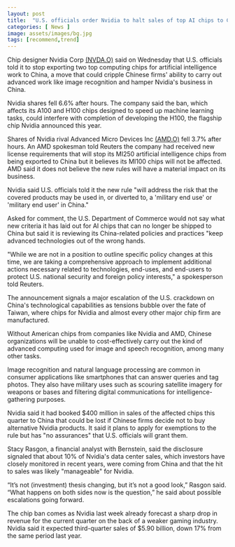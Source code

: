 ```yaml
---
layout: post
title:  "U.S. officials order Nvidia to halt sales of top AI chips to China"
categories: [ News ]
image: assets/images/bg.jpg
tags: [recommend,trend]
---
```

Chip designer Nvidia Corp  [(NVDA.O)](https://www.reuters.com/companies/NVDA.O)  said on Wednesday that U.S. officials told it to stop exporting two top computing chips for artificial intelligence work to China, a move that could cripple Chinese firms' ability to carry out advanced work like image recognition and hamper Nvidia's business in China.

Nvidia shares fell 6.6% after hours. The company said the ban, which affects its A100 and H100 chips designed to speed up machine learning tasks, could interfere with completion of developing the H100, the flagship chip Nvidia announced this year.

Shares of Nvidia rival Advanced Micro Devices Inc  [(AMD.O)](https://www.reuters.com/companies/AMD.O)  fell 3.7% after hours. An AMD spokesman told Reuters the company had received new license requirements that will stop its MI250 artificial intelligence chips from being exported to China but it believes its MI100 chips will not be affected. AMD said it does not believe the new rules will have a material impact on its business.

Nvidia said U.S. officials told it the new rule "will address the risk that the covered products may be used in, or diverted to, a 'military end use' or 'military end user' in China."

Asked for comment, the U.S. Department of Commerce would not say what new criteria it has laid out for AI chips that can no longer be shipped to China but said it is reviewing its China-related policies and practices "keep advanced technologies out of the wrong hands.

"While we are not in a position to outline specific policy changes at this time, we are taking a comprehensive approach to implement additional actions necessary related to technologies, end-uses, and end-users to protect U.S. national security and foreign policy interests," a spokesperson told Reuters.

The announcement signals a major escalation of the U.S. crackdown on China's technological capabilities as tensions bubble over the fate of Taiwan, where chips for Nvidia and almost every other major chip firm are manufactured.

Without American chips from companies like Nvidia and AMD, Chinese organizations will be unable to cost-effectively carry out the kind of advanced computing used for image and speech recognition, among many other tasks.

Image recognition and natural language processing are common in consumer applications like smartphones that can answer queries and tag photos. They also have military uses such as scouring satellite imagery for weapons or bases and filtering digital communications for intelligence-gathering purposes.

Nvidia said it had booked $400 million in sales of the affected chips this quarter to China that could be lost if Chinese firms decide not to buy alternative Nvidia products. It said it plans to apply for exemptions to the rule but has "no assurances" that U.S. officials will grant them.

Stacy Rasgon, a financial analyst with Bernstein, said the disclosure signaled that about 10% of Nvidia's data center sales, which investors have closely monitored in recent years, were coming from China and that the hit to sales was likely "manageable" for Nvidia.

“It’s not (investment) thesis changing, but it’s not a good look,” Rasgon said. “What happens on both sides now is the question,” he said about possible escalations going forward.

The chip ban comes as Nvidia last week already forecast a sharp drop in revenue for the current quarter on the back of a weaker gaming industry. Nvidia said it expected third-quarter sales of $5.90 billion, down 17% from the same period last year.
<!--stackedit_data:
eyJoaXN0b3J5IjpbLTI3ODAzNzgzMCw0NjYzOTY0NDddfQ==
-->